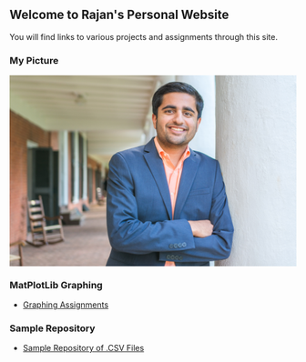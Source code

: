 ## Welcome to Rajan's Personal Website

You will find links to various projects and assignments through this site.

### My Picture
<img src="/pics/_SMH1432.jpg" style="display: block; margin: auto;" />

### MatPlotLib Graphing
- [Graphing Assignments](/graphingassignments/index.md)

### Sample Repository
- [Sample Repository of .CSV Files](https://github.com/rdjani/M3Example)
